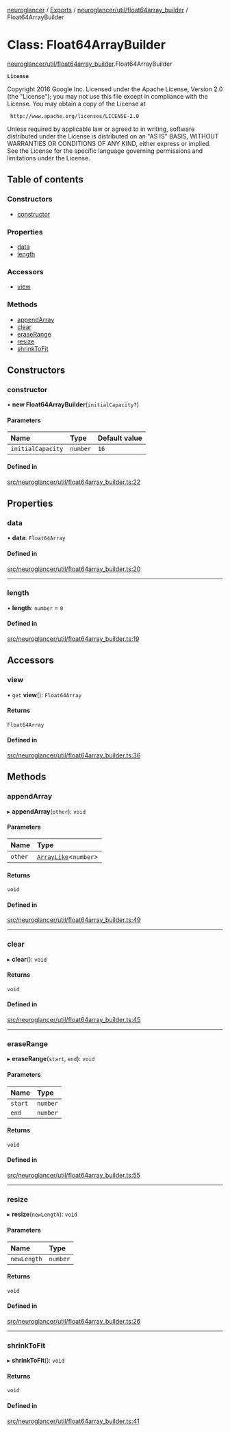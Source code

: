 [neuroglancer](../README.md) / [Exports](../modules.md) / [neuroglancer/util/float64array\_builder](../modules/neuroglancer_util_float64array_builder.md) / Float64ArrayBuilder

# Class: Float64ArrayBuilder

[neuroglancer/util/float64array_builder](../modules/neuroglancer_util_float64array_builder.md).Float64ArrayBuilder

**`License`**

Copyright 2016 Google Inc.
Licensed under the Apache License, Version 2.0 (the "License");
you may not use this file except in compliance with the License.
You may obtain a copy of the License at

     http://www.apache.org/licenses/LICENSE-2.0

Unless required by applicable law or agreed to in writing, software
distributed under the License is distributed on an "AS IS" BASIS,
WITHOUT WARRANTIES OR CONDITIONS OF ANY KIND, either express or implied.
See the License for the specific language governing permissions and
limitations under the License.

## Table of contents

### Constructors

- [constructor](neuroglancer_util_float64array_builder.Float64ArrayBuilder.md#constructor)

### Properties

- [data](neuroglancer_util_float64array_builder.Float64ArrayBuilder.md#data)
- [length](neuroglancer_util_float64array_builder.Float64ArrayBuilder.md#length)

### Accessors

- [view](neuroglancer_util_float64array_builder.Float64ArrayBuilder.md#view)

### Methods

- [appendArray](neuroglancer_util_float64array_builder.Float64ArrayBuilder.md#appendarray)
- [clear](neuroglancer_util_float64array_builder.Float64ArrayBuilder.md#clear)
- [eraseRange](neuroglancer_util_float64array_builder.Float64ArrayBuilder.md#eraserange)
- [resize](neuroglancer_util_float64array_builder.Float64ArrayBuilder.md#resize)
- [shrinkToFit](neuroglancer_util_float64array_builder.Float64ArrayBuilder.md#shrinktofit)

## Constructors

### constructor

• **new Float64ArrayBuilder**(`initialCapacity?`)

#### Parameters

| Name | Type | Default value |
| :------ | :------ | :------ |
| `initialCapacity` | `number` | `16` |

#### Defined in

[src/neuroglancer/util/float64array_builder.ts:22](https://github.com/ActiveBrainAtlas2/neuroglancer/blob/91617476/src/neuroglancer/util/float64array_builder.ts#L22)

## Properties

### data

• **data**: `Float64Array`

#### Defined in

[src/neuroglancer/util/float64array_builder.ts:20](https://github.com/ActiveBrainAtlas2/neuroglancer/blob/91617476/src/neuroglancer/util/float64array_builder.ts#L20)

___

### length

• **length**: `number` = `0`

#### Defined in

[src/neuroglancer/util/float64array_builder.ts:19](https://github.com/ActiveBrainAtlas2/neuroglancer/blob/91617476/src/neuroglancer/util/float64array_builder.ts#L19)

## Accessors

### view

• `get` **view**(): `Float64Array`

#### Returns

`Float64Array`

#### Defined in

[src/neuroglancer/util/float64array_builder.ts:36](https://github.com/ActiveBrainAtlas2/neuroglancer/blob/91617476/src/neuroglancer/util/float64array_builder.ts#L36)

## Methods

### appendArray

▸ **appendArray**(`other`): `void`

#### Parameters

| Name | Type |
| :------ | :------ |
| `other` | [`ArrayLike`](../interfaces/neuroglancer_async_computation_encode_compressed_segmentation_request._internal_.ArrayLike.md)<`number`\> |

#### Returns

`void`

#### Defined in

[src/neuroglancer/util/float64array_builder.ts:49](https://github.com/ActiveBrainAtlas2/neuroglancer/blob/91617476/src/neuroglancer/util/float64array_builder.ts#L49)

___

### clear

▸ **clear**(): `void`

#### Returns

`void`

#### Defined in

[src/neuroglancer/util/float64array_builder.ts:45](https://github.com/ActiveBrainAtlas2/neuroglancer/blob/91617476/src/neuroglancer/util/float64array_builder.ts#L45)

___

### eraseRange

▸ **eraseRange**(`start`, `end`): `void`

#### Parameters

| Name | Type |
| :------ | :------ |
| `start` | `number` |
| `end` | `number` |

#### Returns

`void`

#### Defined in

[src/neuroglancer/util/float64array_builder.ts:55](https://github.com/ActiveBrainAtlas2/neuroglancer/blob/91617476/src/neuroglancer/util/float64array_builder.ts#L55)

___

### resize

▸ **resize**(`newLength`): `void`

#### Parameters

| Name | Type |
| :------ | :------ |
| `newLength` | `number` |

#### Returns

`void`

#### Defined in

[src/neuroglancer/util/float64array_builder.ts:26](https://github.com/ActiveBrainAtlas2/neuroglancer/blob/91617476/src/neuroglancer/util/float64array_builder.ts#L26)

___

### shrinkToFit

▸ **shrinkToFit**(): `void`

#### Returns

`void`

#### Defined in

[src/neuroglancer/util/float64array_builder.ts:41](https://github.com/ActiveBrainAtlas2/neuroglancer/blob/91617476/src/neuroglancer/util/float64array_builder.ts#L41)
